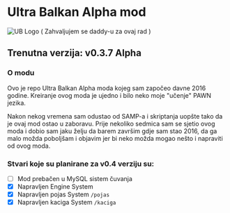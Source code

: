 # Ultra Balkan Alpha mod

![UB Logo](https://i.imgur.com/J0K59b0.png)
( Zahvaljujem se daddy-u za ovaj rad )


## Trenutna verzija: v0.3.7 Alpha

### O modu

Ovo je repo Ultra Balkan Alpha moda kojeg sam započeo davne 2016 godine.
Kreiranje ovog moda je ujedno i bilo neko moje "učenje" PAWN jezika.

Nakon nekog vremena sam odustao od SAMP-a i skriptanja uopšte tako da je ovaj mod ostao u zaboravu.
Prije nekoliko sedmica sam se sjetio ovog moda i dobio sam jaku želju da barem završim gdje sam stao 2016, da ga malo možda poboljšam i objavim jer bi neko možda mogao nešto i napraviti od ovog moda.

### Stvari koje su planirane za v0.4 verziju su:


- [ ] Mod prebačen u MySQL sistem čuvanja
- [x] Napravljen Engine System
- [x] Napravljen pojas System `/pojas`
- [x] Napravljen kaciga System `/kaciga`
